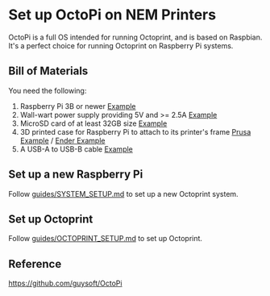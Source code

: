 # Set up OctoPi on NEM Printers

OctoPi is a full OS intended for running Octoprint, and is based on Raspbian.  It's a perfect choice for running Octoprint on Raspberry Pi systems.

## Bill of Materials

You need the following:

1. Raspberry Pi 3B or newer [Example](https://www.canakit.com/raspberry-pi/pi-3-model-b-plus-kits)
2. Wall-wart power supply providing 5V and >= 2.5A [Example](https://www.canakit.com/official-raspberry-pi-power-supply.html)
3. MicroSD card of at least 32GB size [Example](https://www.amazon.com/s?k=micro+sd+card+128GB)
4. 3D printed case for Raspberry Pi to attach to its printer's frame [Prusa Example](https://www.thingiverse.com/thing:2334119) / [Ender Example](https://www.thingiverse.com/thing:4586351)
5. A USB-A to USB-B cable [Example](https://www.amazon.com/s?k=usb-a+to+usb-b)

## Set up a new Raspberry Pi

Follow [guides/SYSTEM_SETUP.md](guides/SYSTEM_SETUP.md) to set up a new Octoprint system.

## Set up Octoprint

Follow [guides/OCTOPRINT_SETUP.md](guides/OCTOPRINT_SETUP.md) to set up Octoprint.

## Reference

<https://github.com/guysoft/OctoPi>
